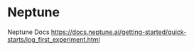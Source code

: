 # Neptune

Neptune Docs
https://docs.neptune.ai/getting-started/quick-starts/log_first_experiment.html
